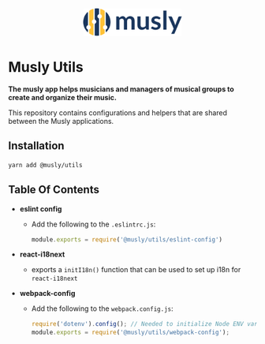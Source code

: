 <div align="center">
  <h1>
    <img src="https://github.com/Musly/musly-ui/blob/main/public/assets/logo-dark.svg?raw=true" width="200" alt="Musly" />
  </h1>
</div>

# Musly Utils

**The musly app helps musicians and managers of musical groups to create and organize their music.**

This repository contains configurations and helpers that are shared between the Musly applications.

## Installation

```sh
yarn add @musly/utils
```

## Table Of Contents

* **eslint config**
  * Add the following to the `.eslintrc.js`:
  
    ```js
    module.exports = require('@musly/utils/eslint-config')
    ````

* **react-i18next**
  * exports a `initI18n()` function that can be used to set up i18n for `react-i18next`
* **webpack-config**
  * Add the following to the `webpack.config.js`:

    ```js
    require('dotenv').config(); // Needed to initialize Node ENV variables.
    module.exports = require('@musly/utils/webpack-config');
    ```
